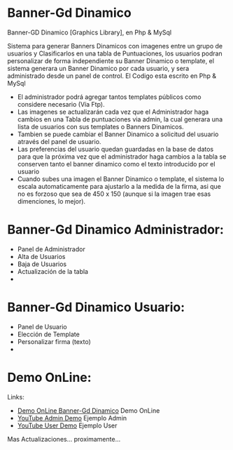 # Banner-Gd Dinamico 
Banner-GD Dinamico [Graphics Library], en Php & MySql

Sistema para generar Banners Dinamicos con imagenes entre un grupo de usuarios y Clasificarlos en una tabla de Puntuaciones, los usuarios podran personalizar de forma independiente su Banner Dinamico o template, el sistema generara un Banner Dinamico por cada usuario, y sera administrado desde un panel de control.
El Codigo esta escrito en Php & MySql

* El administrador podrá agregar tantos templates públicos como considere necesario (Vía Ftp).
* Las imagenes se actualizarán cada vez que el Administrador haga cambios en una Tabla de puntuaciones via admin, la cual generara una lista de usuarios con sus templates o Banners Dinamicos. 
* Tambien se puede cambiar el Banner Dinamico a solicitud del usuario através del panel de usuario. 
* Las preferencias del usuario quedan guardadas en la base de datos para que la próxima vez que el administrador haga cambios a la tabla se conserven tanto el banner dinamico como el texto introducido por el usuario
* Cuando subes una imagen el Banner Dinamico o template, el sistema lo escala automaticamente para ajustarlo a la medida de la firma, asi que no es forzoso que sea de 450 x 150 (aunque si la imagen trae esas dimenciones, lo mejor).



# Banner-Gd Dinamico Administrador:
  * Panel de Administrador
   * Alta de Usuarios
   * Baja de Usuarios
   * Actualización de la tabla
   * 


# Banner-Gd Dinamico Usuario:
  * Panel de Usuario
   * Elección de Template
   * Personalizar firma (texto)
   * 


# Demo OnLine:

Links:
* [Demo OnLine Banner-Gd Dinamico](http://diegopino.besaba.com/banner-gd/) Demo OnLine
* [YouTube Admin Demo](http://diegopino.besaba.com/banner-gd/) Ejemplo Admin
* [YouTube User Demo](http://diegopino.besaba.com/banner-gd/) Ejemplo User

Mas Actualizaciones... proximamente...
